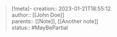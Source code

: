 > [!meta]-
> creation:: 2023-01-21T18:55:12  
> author:: [[John Doe]]  
> parents:: [[Note]], [[Another note]]  
> status:: #MayBePartial
